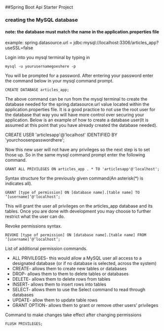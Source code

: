 ##Spring Boot Api Starter Project

### creating the MySQL database
#### note: the database must match the name in the application.properties file
example: spring.datasource.url = jdbc:mysql://localhost:3306/articles_app?useSSL=false

Login into you mysql terminal by typing in 

`mysql -u yourusernamegoeshere -p`

You will be prompted for a password. After entering your password enter the
command below in your mysql command prompt.

`CREATE DATABASE articles_app;`

The above command can be run from the mysql terminal to create the database
needed for the spring.datasource.url value located within the application.properties
file. It is a good practice to not use the root user for the database that way 
you will have more control over securing your application. Below is an example of how to 
create a database user(It is assumed at this point that you have already created the database needed). 

CREATE USER 'articlesapp'@'localhost' IDENTIFIED BY 'yourchoosenpasswordhere';

Now this new user will not have any privileges so the next step is to set those up. So in the same mysql 
command prompt enter the following command.

`GRANT ALL PRIVILEGES ON articles_app . * TO 'articlesapp'@'localhost';`

Syntax structure for the previously given command(An asterisk(*) is indicates all).

`GRANT [type of permission] ON [database name].[table name] TO ‘[username]’@'localhost’;`

This will grant the user all privileges on the articles_app database and its tables. Once you are done 
with development you may choose to further restrict what the user can do.

Revoke permissions syntax.

`REVOKE [type of permission] ON [database name].[table name] FROM ‘[username]’@‘localhost’;`

List of additional permission commands.

* ALL PRIVILEGES- this would allow a MySQL user all access to a designated database 
  (or if no database is selected, across the system)
* CREATE- allows them to create new tables or databases
* DROP- allows them to them to delete tables or databases
* DELETE- allows them to delete rows from tables
* INSERT- allows them to insert rows into tables
* SELECT- allows them to use the Select command to read through databases
* UPDATE- allow them to update table rows
* GRANT OPTION- allows them to grant or remove other users' privileges

Command to make changes take effect after changing permissions

`FLUSH PRIVILEGES;`
